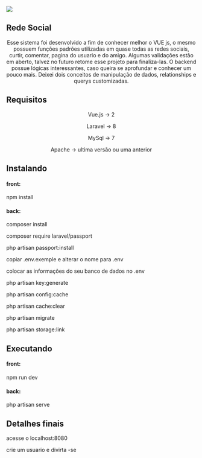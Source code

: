 ![](https://komarev.com/ghpvc/?username=your-github-username)

## Rede Social

<p align="center">
Esse sistema foi desenvolvido a fim de conhecer melhor o VUE js, o mesmo possuem funções padrões utilizadas em quase todas as redes sociais, curtir, comentar, pagina do usuario e do amigo. Algumas validações estão em aberto, talvez no futuro retome esse projeto para finaliza-las. O backend possue lógicas interessantes, caso queira se aprofundar e conhecer um pouco mais. Deixei dois conceitos de manipulação de dados, relationships e querys customizadas.
</p>

## Requisitos

<p align="center">Vue.js    -> 2</p>
<p align="center">Laravel   -> 8</p>
<p align="center">MySql     -> 7</p>
<p align="center">Apache    -> ultima versão ou uma anterior</p>



## Instalando
<p><h4>front:</h4></p>
<p>npm install</p>
<p><h4>back:</h4></p>
<p>composer install</p>
<p>composer require laravel/passport</p>
<p>php artisan passport:install</p>
<p>copiar .env.exemple e alterar o nome para .env</p>
<p>colocar as informações do seu banco de dados no .env</p>
<p>php artisan key:generate</p>
<p>php artisan config:cache</p>
<p>php artisan cache:clear</p>
<p>php artisan migrate</p>
<p>php artisan storage:link</p>


## Executando

<p><h4>front:</h4></p>
<p>npm run dev</p>
<p><h4>back:</h4></p>
<p>php artisan serve</p>

## Detalhes finais 

<p>acesse o localhost:8080</p>
<p>crie um usuario e divirta -se</p>





